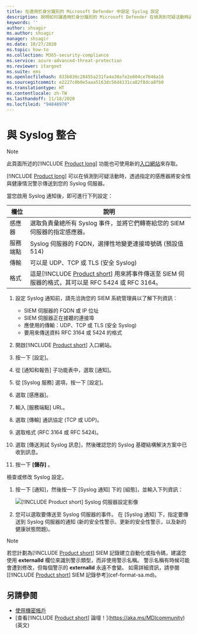 ```yaml
---
title: 在適用於身分識別的 Microsoft Defender 中設定 Syslog 設定
description: 說明如何讓適用於身分識別的 Microsoft Defender 在偵測到可疑活動時通知您 (透過電子郵件或適用於身分識別的 Defender 事件轉送)
keywords: ''
author: shsagir
ms.author: shsagir
manager: shsagir
ms.date: 10/27/2020
ms.topic: how-to
ms.collection: M365-security-compliance
ms.service: azure-advanced-threat-protection
ms.reviewer: itargoet
ms.suite: ems
ms.openlocfilehash: 833b836c28455a231fa4a30afe2e604ce7646a16
ms.sourcegitcommit: e2227c0b0e5aaa5163dc56d4131ca82f8dca8fb0
ms.translationtype: HT
ms.contentlocale: zh-TW
ms.lasthandoff: 11/18/2020
ms.locfileid: "94848970"
---
```

# <a name="integrate-with-syslog"></a>與 Syslog 整合

> [!NOTE]
> 此頁面所述的[!INCLUDE [Product long](includes/product-long.md)] 功能也可使用新的[入口網站](https://portal.cloudappsecurity.com)來存取。

[!INCLUDE [Product long](includes/product-long.md)] 可以在偵測到可疑活動時，透過指定的感應器將安全性與健康情況警示傳送到您的 Syslog 伺服器。

當您啟用 Syslog 通知後，即可進行下列設定：

|欄位|說明|
|---------|---------------|
|感應器|選取負責彙總所有 Syslog 事件，並將它們轉寄給您的 SIEM 伺服器的指定感應器。|
|服務端點|Syslog 伺服器的 FQDN，選擇性地變更連接埠號碼 (預設值 514)|
|傳輸|可以是 UDP、TCP 或 TLS (安全 Syslog)|
|格式|這是[!INCLUDE [Product short](includes/product-short.md)] 用來將事件傳送至 SIEM 伺服器的格式，其可以是 RFC 5424 或 RFC 3164。|

1. 設定 Syslog 通知前，請先洽詢您的 SIEM 系統管理員以了解下列資訊︰

    - SIEM 伺服器的 FQDN 或 IP 位址
    - SIEM 伺服器正在接聽的連接埠
    - 應使用的傳輸：UDP、TCP 或 TLS (安全 Syslog)
    - 要用來傳送資料 RFC 3164 或 5424 的格式

1. 開啟[!INCLUDE [Product short](includes/product-short.md)] 入口網站。
1. 按一下 [設定]。
1. 從 [通知和報告] 子功能表中，選取 [通知]。
1. 從 [Syslog 服務] 選項，按一下 [設定]。
1. 選取 [感應器]。
1. 輸入 [服務端點] URL。
1. 選取 [傳輸] 通訊協定 (TCP 或 UDP)。
1. 選取格式 (RFC 3164 或 RFC 5424)。
1. 選取 [傳送測試 Syslog 訊息]，然後確認您的 Syslog 基礎結構解決方案中已收到訊息。
1. 按一下 **[儲存]** 。

檢查或修改 Syslog 設定。

1. 按一下 [通知]，然後按一下 [Syslog 通知] 下的 [組態]，並輸入下列資訊：

    ![[!INCLUDE [Product short](includes/product-short.md)] Syslog 伺服器設定影像](media/syslog.png)

1. 您可以選取要傳送至 Syslog 伺服器的事件。 在 [Syslog 通知] 下，指定要傳送到 Syslog 伺服器的通知 (新的安全性警示、更新的安全性警示，以及新的健康狀態問題)。

> [!NOTE]
> 若您計劃為[!INCLUDE [Product short](includes/product-short.md)] SIEM 記錄建立自動化或指令碼，建議您使用 **externalId** 欄位來識別警示類型，而非使用警示名稱。 警示名稱有時候可能會遭到修改，但每個警示的 **externalId** 永遠不會變。 如需詳細資訊，請參閱[[!INCLUDE [Product short](includes/product-short.md)] SIEM 記錄參考](cef-format-sa.md)。

## <a name="see-also"></a>另請參閱

- [使用機密帳戶](sensitive-accounts.md)
- [查看[!INCLUDE [Product short](includes/product-short.md)] 論壇！](https://aka.ms/MDIcommunity)\(英文\)
